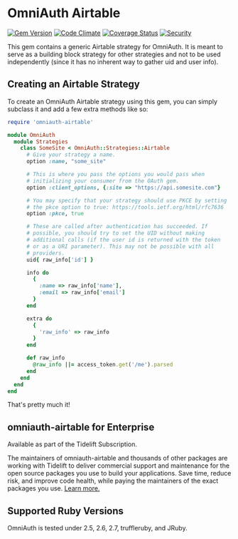 # OmniAuth Airtable

[![Gem Version](http://img.shields.io/gem/v/omniauth-airtable.svg)][gem]
[![Code Climate](http://img.shields.io/codeclimate/maintainability/intridea/omniauth-airtable.svg)][codeclimate]
[![Coverage Status](http://img.shields.io/coveralls/intridea/omniauth-airtable.svg)][coveralls]
[![Security](https://hakiri.io/github/omniauth/omniauth-airtable/master.svg)](https://hakiri.io/github/omniauth/omniauth-airtable/master)

[gem]: https://rubygems.org/gems/omniauth-airtable
[codeclimate]: https://codeclimate.com/github/intridea/omniauth-airtable
[coveralls]: https://coveralls.io/r/intridea/omniauth-airtable

This gem contains a generic Airtable strategy for OmniAuth. It is meant to serve
as a building block strategy for other strategies and not to be used
independently (since it has no inherent way to gather uid and user info).

## Creating an Airtable Strategy

To create an OmniAuth Airtable strategy using this gem, you can simply subclass
it and add a few extra methods like so:

```ruby
require 'omniauth-airtable'

module OmniAuth
  module Strategies
    class SomeSite < OmniAuth::Strategies::Airtable
      # Give your strategy a name.
      option :name, "some_site"

      # This is where you pass the options you would pass when
      # initializing your consumer from the OAuth gem.
      option :client_options, {:site => "https://api.somesite.com"}

      # You may specify that your strategy should use PKCE by setting
      # the pkce option to true: https://tools.ietf.org/html/rfc7636
      option :pkce, true

      # These are called after authentication has succeeded. If
      # possible, you should try to set the UID without making
      # additional calls (if the user id is returned with the token
      # or as a URI parameter). This may not be possible with all
      # providers.
      uid{ raw_info['id'] }

      info do
        {
          :name => raw_info['name'],
          :email => raw_info['email']
        }
      end

      extra do
        {
          'raw_info' => raw_info
        }
      end

      def raw_info
        @raw_info ||= access_token.get('/me').parsed
      end
    end
  end
end
```

That's pretty much it!

## omniauth-airtable for Enterprise

Available as part of the Tidelift Subscription.

The maintainers of omniauth-airtable and thousands of other packages are working with Tidelift to deliver commercial support and maintenance for the open source packages you use to build your applications. Save time, reduce risk, and improve code health, while paying the maintainers of the exact packages you use. [Learn more.](https://tidelift.com/subscription/pkg/rubygems-omniauth-airtable?utm_source=undefined&utm_medium=referral&utm_campaign=enterprise)

## Supported Ruby Versions
OmniAuth is tested under 2.5, 2.6, 2.7, truffleruby, and JRuby.
